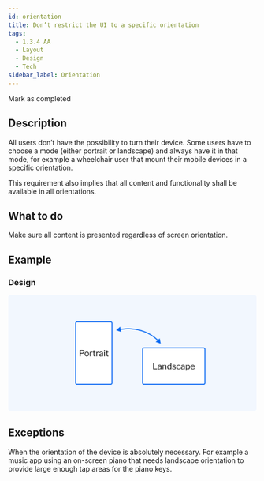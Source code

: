 ```yaml
---
id: orientation
title: Don’t restrict the UI to a specific orientation
tags:
  - 1.3.4 AA
  - Layout
  - Design
  - Tech
sidebar_label: Orientation
---
```


Mark as completed

## Description

All users don’t have the possibility to turn their device. Some users have to choose a mode (either portrait or landscape) and always have it in that mode, for example a wheelchair user that mount their mobile devices in a specific orientation.  

This requirement also implies that all content and functionality shall be available in all orientations.

## What to do

Make sure all content is presented regardless of screen orientation.

## Example

### Design

![A vertical and a horizontal screen](https://github.com/daresaydigital/a11ychecklist/blob/orientation-guidelines/static/img/orientation.png?raw=true)

## Exceptions

When the orientation of the device is absolutely necessary. For example a music app using an on-screen piano that needs landscape orientation to provide large enough tap areas for the piano keys.

